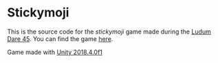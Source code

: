 # Stickymoji

This is the source code for the *stickymoji* game made during the [Ludum Dare 45](https://ldjam.com/events/ludum-dare/45).
You can find the game [here](https://lord-ean.itch.io/stickymoji).

Game made with [Unity 2018.4.0f1](https://download.unity3d.com/download_unity/a0470569e97b/Unity-2018.4.10f1.torrent)
